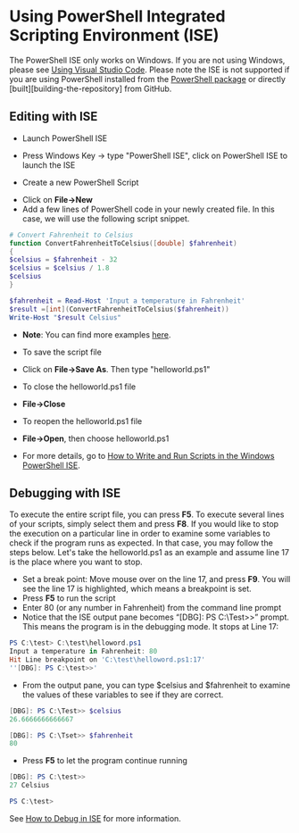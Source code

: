 Using PowerShell Integrated Scripting Environment (ISE)
====
The PowerShell ISE only works on Windows. If you are not using Windows, please see [Using Visual Studio Code](./using-vscode.md).
Please note the ISE is not supported if you are using PowerShell installed from the [PowerShell package][get-powershell] or directly [built][building-the-repository] from GitHub.

Editing with ISE
---
-	Launch PowerShell ISE
  *	 Press Windows Key -> type "PowerShell ISE", click on PowerShell ISE to launch the ISE
-	Create a new PowerShell Script
  *	Click on **File->New**
  *	Add a few lines of PowerShell code in your newly created file. In this case, we will use the following script snippet.

```PowerShell
# Convert Fahrenheit to Celsius
function ConvertFahrenheitToCelsius([double] $fahrenheit)
{
$celsius = $fahrenheit - 32
$celsius = $celsius / 1.8
$celsius
}

$fahrenheit = Read-Host 'Input a temperature in Fahrenheit'
$result =[int](ConvertFahrenheitToCelsius($fahrenheit))
Write-Host "$result Celsius"
```
  * **Note**: You can find more examples [here](http://examples.oreilly.com/9780596528492/).

-	To save the script file
  *	Click on **File->Save As**. Then type "helloworld.ps1"
-	To close the helloworld.ps1 file
  *	**File->Close**
-	To reopen the helloworld.ps1 file
  *	**File->Open**, then choose helloworld.ps1
- For more details, go to [How to Write and Run Scripts in the Windows PowerShell ISE](https://msdn.microsoft.com/en-us/powershell/scripting/core-powershell/ise/how-to-write-and-run-scripts-in-the-windows-powershell-ise).


Debugging with ISE
----

To execute the entire script file, you can press **F5**. To execute several lines of your scripts, simply select them and press **F8**. If you would like to stop the execution on a particular line in order to examine some variables to check if the program runs as expected. In that case, you may follow the steps below. Let's take the helloworld.ps1 as an example and assume line 17 is the place where you want to stop.

-	Set a break point: Move mouse over on the line 17, and press **F9**. You will see the line 17 is highlighted, which means a breakpoint is set.
-	Press **F5** to run the script
-	Enter 80 (or any number in Fahrenheit) from the command line prompt
-	Notice that the ISE output pane becomes “[DBG]: PS C:\Test>>” prompt. This means the program is in the debugging mode. It stops at Line 17:

```PowerShell
PS C:\test> C:\test\helloword.ps1
Input a temperature in Fahrenheit: 80
Hit Line breakpoint on 'C:\test\helloword.ps1:17'
''[DBG]: PS C:\test>>'

```

- From the output pane, you can type $celsius and $fahrenheit to examine the values of these variables to see if they are correct.

```PowerShell
[DBG]: PS C:\Test>> $celsius
26.6666666666667

[DBG]: PS C:\Tset>> $fahrenheit
80
```
- Press **F5** to let the program continue running

```PowerShell
[DBG]: PS C:\test>>
27 Celsius

PS C:\test>
```
See [How to Debug in ISE][debug] for more information.

[debug]:https://msdn.microsoft.com/en-us/powershell/scripting/core-powershell/ise/how-to-debug-scripts-in-windows-powershell-ise#bkmk_2
[get-powershell]:../../README.md#get-powershell
[build-powershell]:../../README.md#building-the-repository
